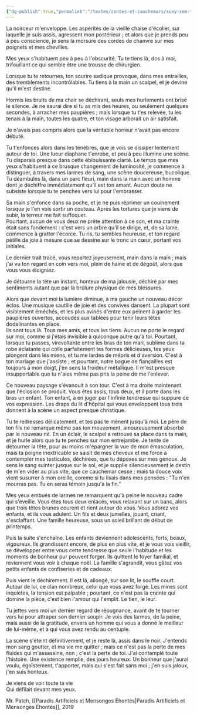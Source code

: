 ```yaml
---
{"dg-publish":true,"permalink":"/textes/contes-et-cauchemars/xuey-sem-tnaved/","created":"2024-05-25T20:56:29.777+02:00","updated":"2024-05-25T08:31:24.354+02:00"}
---
```




La noirceur m'enveloppe. Les aspérités de la vieille chaise d'écolier, sur laquelle je suis assis, agressent mon postérieur ; et alors que je prends peu à peu conscience, je sens la morsure des cordes de chanvre sur mes poignets et mes chevilles.

Mes yeux s'habituent peu à peu à l'obscurité. Tu te tiens là, dos à moi, trifouillant ce qui semble être une trousse de chirurgien.

Lorsque tu te retournes, ton sourire sadique provoque, dans mes entrailles, des tremblements incontrôlables. Tu tiens à la main un scalpel, et je devine qu'il m'est destiné.

Hormis les bruits de ma chair se déchirant, seuls mes hurlements ont brisé le silence. Je ne saurai dire si tu as mis des heures, ou seulement quelques secondes, à arracher mes paupières ; mais lorsque tu t'es relevée, tu les tenais à la main, toutes les quatre, et ton visage arborait un air satisfait.

Je n'avais pas compris alors que la véritable horreur n'avait pas encore débuté.

Tu t'enfonces alors dans les ténèbres, que je vois se dissiper lentement autour de toi. Une lueur diaphane t'enrobe, et peu à peu illumine une scène. Tu disparais presque dans cette éblouissante clarté. Le temps que mes yeux s'habituent à ce brusque changement de luminosité, je commence à distinguer, à travers mes larmes de sang, une scène doucereuse, bucolique. Tu déambules là, dans un parc fleuri, main dans la main avec un homme dont je déchiffre immédiatement qu'il est ton amant. Aucun doute ne subsiste lorsque tu te penches vers lui pour l'embrasser.

Sa main s'enfonce dans sa poche, et je ne puis réprimer un couinement lorsque je l'en vois sortir un couteau. Après les tortures que je viens de subir, la terreur me fait suffoquer.  
Pourtant, aucun de vous deux ne prête attention à ce son, et ma crainte était sans fondement : c'est vers un arbre qu'il se dirige, et, de sa lame, commence à gratter l'écorce. Tu ris, tu sembles heureuse, et ton regard pétille de joie à mesure que se dessine sur le tronc un cœur, portant vos initiales.

Le dernier trait tracé, vous repartez joyeusement, main dans la main ; mais j'ai vu ton regard en coin vers moi, plein de haine et de dégoût, alors que vous vous éloigniez.

Je détourne la tête un instant, honteux de ma jalousie, déchiré par mes sentiments autant que par la brûlure physique de mes blessures.

Alors que devant moi la lumière diminue, à ma gauche un nouveau décor éclos. Une musique sautille de joie et des convives dansent. La plupart sont visiblement éméchés, et les plus avinés d'entre eux peinent à garder les paupières ouvertes, accoudés aux tablées pour tenir leurs têtes dodelinantes en place.  
Ils sont tous là. Tous mes amis, et tous les tiens. Aucun ne porte le regard sur moi, comme si j'étais invisible à quiconque autre qu'à toi. Pourtant, lorsque tu passes, virevoltante entre les bras de ton mari, sublime dans ta robe éclatante qui colle parfaitement tes formes délicieuses, tes yeux plongent dans les miens, et tu me lardes de mépris et d'aversion. C'est à ton mariage que j'assiste ; et pourtant, notre bague de fiançailles est toujours à mon doigt, j'en sens la froideur métallique. Il m'est presque insupportable que tu n'aies même pas pris la peine de me l'enlever.

Ce nouveau paysage s'évanouit à son tour. C'est à ma droite maintenant que l'éclosion se produit. Vous êtes assis, tous deux, et il porte dans les bras un enfant. Ton enfant, à en juger par l'infinie tendresse qui suppure de vos expression. Les draps du lit d'hôpital qui vous enveloppent tous trois donnent à la scène un aspect presque christique.

Tu te redresses délicatement, et tes pas te mènent jusqu'à moi. Le père de ton fils ne remarque même pas ton mouvement, amoureusement absorbé par le nouveau né. En un éclair, le scalpel a retrouvé sa place dans ta main, et je hurle alors que tu te penches sur mon entrejambe. Je tente de détourner la tête, pour au moins m'épargner la vue de mon émasculation, mais ta poigne inextricable se saisit de mes cheveux et me force à contempler mes testicules, déchirées, que tu déposes sur mes genoux. Je sens le sang suinter jusque sur le sol, et je supplie silencieusement le destin de m'en vider au plus vite, que ce cauchemar cesse ; mais ta douce voix vient susurrer à mon oreille, comme si tu lisais dans mes pensées : "Tu n'en mourras pas. Tu en seras témoin jusqu'à la fin."

Mes yeux embués de larmes ne remarquent qu'à peine le nouveau cadre qui s'éveille. Vous êtes tous deux enlacés, vous relaxant sur un banc, alors que trois têtes brunes courent et rient autour de vous. Vous adorez vos enfants, et ils vous adulent. Un fils et deux jumelles, jouant, criant, s'esclaffant. Une famille heureuse, sous un soleil brillant de début de printemps.

Puis la suite s'enchaîne. Les enfants deviennent adolescents, forts, beaux, vigoureux. Ils grandissent encore, de plus en plus vite, et je vous vois vieillir, se développer entre vous cette tendresse que seule l'habitude et les moments de bonheur pur peuvent forger. Ils quittent le foyer familial, et reviennent vous voir à chaque noël. La famille s'agrandit, vous gâtez vos petits enfants de confiseries et de cadeaux.

Puis vient le déchirement. Il est là, allongé, sur son lit, le souffle court. Autour de lui, ce clan nombreux, celui que vous avez forgé. Les mines sont inquiètes, la tension est palpable ; pourtant, ce n'est pas la crainte qui domine la pièce, c'est bien l'amour qui l'emplit. Le tien, le leur.

Tu jettes vers moi un dernier regard de répugnance, avant de te tourner vers lui pour attraper son dernier soupir. Je vois des larmes, de la peine, mais aussi de la gratitude, envers un homme qui vous a donné le meilleur de lui-même, et à qui vous avez rendu au centuple.

La scène s'éteint définitivement, et je reste là, assis dans le noir. J'entends mon sang goutter, et ma vie me quitter ; mais ce n'est pas la perte de mes fluides qui m'assassine, non ; c'est la perte de toi. J'ai contemplé toute l'histoire. Une existence remplie, des jours heureux. Un bonheur que j'aurai voulu, égoïstement, t'apporter, mais qui s'est fait sans moi ; j'en suis jaloux, j'en suis honteux.

Je viens de voir toute ta vie  
Qui défilait devant mes yeux.  
  
Mr. Patch, [[Paradis Artificiels et Mensonges Éhontés\|Paradis Artificiels et Mensonges Éhontés]], 2019